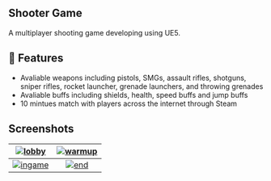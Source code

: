 ## Shooter Game

A multiplayer shooting game developing using UE5.

## 🦾 Features
- Avaliable weapons including pistols, SMGs, assault rifles, shotguns, sniper rifles, rocket launcher, grenade launchers, and throwing grenades
- Avaliable buffs including shields, health, speed buffs and jump buffs
- 10 mintues match with players across the internet through Steam

##  Screenshots
| [![lobby](/Screenshots/start.png?raw=true)](/Screenshots/start.png?raw=true) | [![warmup](/Screenshots/warmup.png?raw=true)](/Screenshots/warmup.png?raw=true)   |
|:-------------------------------------------------------------------------------:|:-------------------------------------------------------------------------------:|
| [![ingame](/Screenshots/ingame.png?raw=true)](/Screenshots/ingame.png?raw=true) | [![end](/Screenshots/end.png?raw=true)](/Screenshots/end.png?raw=true) |
